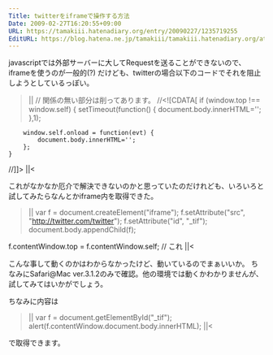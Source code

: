```yaml
---
Title: twitterをiframeで操作する方法
Date: 2009-02-27T16:20:55+09:00
URL: https://tamakiii.hatenadiary.org/entry/20090227/1235719255
EditURL: https://blog.hatena.ne.jp/tamakiii/tamakiii.hatenadiary.org/atom/entry/17680117127139084323
---
```


javascriptでは外部サーバーに大してRequestを送ることができないので、iframeを使うのが一般的(?) だけども、twitterの場合以下のコードでそれを阻止しようとしているっぽい。

>||
// 関係の無い部分は削ってあります。
//<![CDATA[
    if (window.top !== window.self) {
        setTimeout(function() {
            document.body.innerHTML='';
        },1);

        window.self.onload = function(evt) {
            document.body.innerHTML='';
        };
    }
//]]>
||<


これがなかなか厄介で解決できないのかと思っていたのだけれども、いろいろと試してみたらなんとかiframe内を取得できた。

>||
var f = document.createElement("iframe");
f.setAttribute("src", "http://twitter.com/twitter");
f.setAttribute("id", "_tif");
document.body.appendChild(f);

f.contentWindow.top = f.contentWindow.self; // これ
||<

こんな事して動くのかはわからなかったけど、動いているのでまぁいいか。
ちなみにSafari@Mac ver.3.1.2のみで確認。他の環境では動くかわかりませんが、試してみてはいかがでしょう。

ちなみに内容は
>||
var f = document.getElementById("_tif");
alert(f.contentWindow.document.body.innerHTML);
||<

で取得できます。
